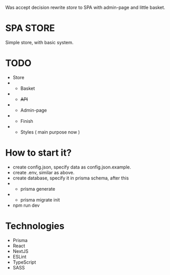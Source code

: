 Was accept decision rewrite *store* to SPA with admin-page and little basket.

SPA STORE
=========

Simple store, with basic system.

TODO
====

* Store
* * Basket
* * ~~API~~
* * Admin-page
* * Finish
* * Styles ( main purpose now )


How to start it?
================

* create config.json, specify data as config.json.example.
* create .env, similar as above.
* create database, specify it in prisma schema, after this
* * prisma generate
* * prisma migrate init
* npm run dev

Technologies
============

* Prisma
* React
* NextJS
* ESLint
* TypeScript
* SASS